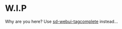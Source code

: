 ﻿# W.I.P
Why are you here? Use [sd-webui-tagcomplete](https://github.com/DominikDoom/a1111-sd-webui-tagcomplete) instead...

<!-- # SD Webui Auto Complete -->
